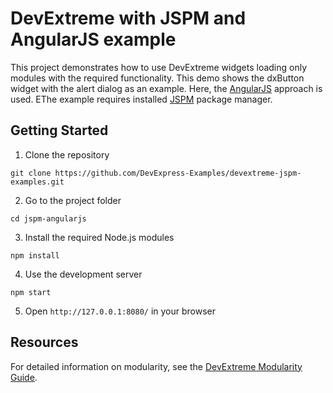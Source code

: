 # DevExtreme with JSPM and AngularJS example

This project demonstrates how to use DevExtreme widgets loading only modules with the required functionality. This demo shows the dxButton widget with the alert dialog as an example. Here, the [AngularJS](https://angularjs.org/) approach is used. EThe example requires installed [JSPM](http://jspm.io/) package manager.

## Getting Started

1. Clone the repository
 ``` text
 git clone https://github.com/DevExpress-Examples/devextreme-jspm-examples.git
 ```

2. Go to the project folder
 ``` text
 cd jspm-angularjs
 ```

3. Install the required Node.js modules
 ``` text
 npm install
 ```

4. Use the development server
 ``` text
 npm start
 ```

5. Open `http://127.0.0.1:8080/` in your browser

## Resources

For detailed information on modularity, see the [DevExtreme Modularity Guide](http://js.devexpress.com/Documentation/Guide/Common/Modularity).
